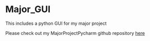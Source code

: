 # Major_GUI
<p>This includes a python GUI for my major project</p>
<p>Please check out my MajorProjectPycharm github repository <a href="https://github.com/prashu18400/MajorProjectPycharm/tree/master/Code">here</a></p>
